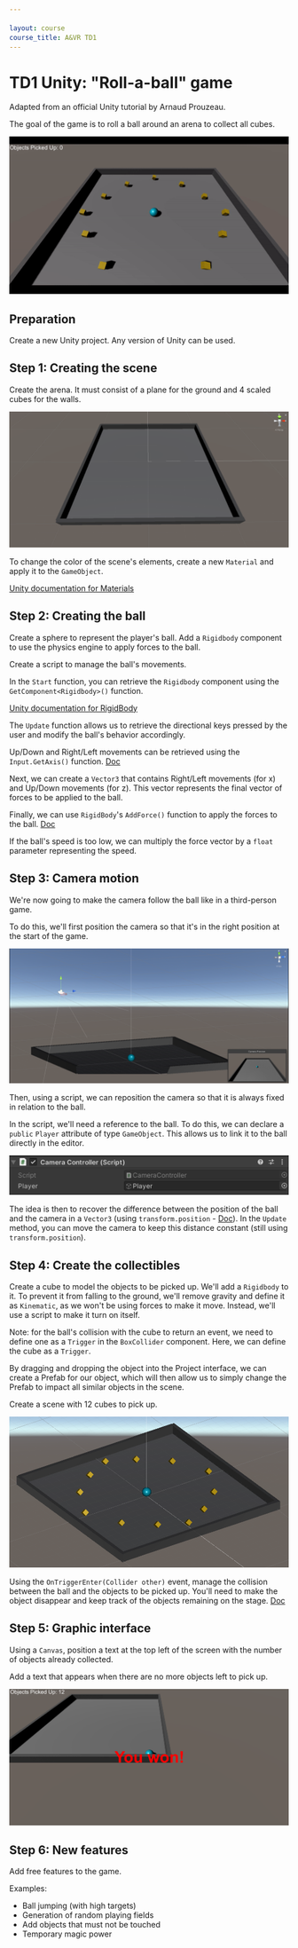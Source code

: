 ```yaml
---

layout: course
course_title: A&VR TD1
---
```


# TD1 Unity: "Roll-a-ball" game

Adapted from an official Unity tutorial by Arnaud Prouzeau.

The goal of the game is to roll a ball around an arena to collect all cubes.

![](TD1/EndGame.gif)

## Preparation

Create a new Unity project. Any version of Unity can be used.

## Step 1: Creating the scene

Create the arena. It must consist of a plane for the ground and 4 scaled cubes for the walls.

![](TD1/Arene.png)

To change the color of the scene's elements, create a new ``Material`` and apply it to the ``GameObject``.

<a href = "https://docs.unity3d.com/Manual/Materials.html" target = "_blank">Unity documentation for Materials</a>

## Step 2: Creating the ball

Create a sphere to represent the player's ball. Add a ``Rigidbody`` component to use the physics engine to apply forces to the ball.

Create a script to manage the ball's movements.

In the ``Start`` function, you can retrieve the ``Rigidbody`` component using the ``GetComponent<Rigidbody>()`` function. 

<a href = "https://docs.unity3d.com/Manual/class-Rigidbody.html" target = "_blank">Unity documentation for RigidBody</a>

The ``Update`` function allows us to retrieve the directional keys pressed by the user and modify the ball's behavior accordingly.

Up/Down and Right/Left movements can be retrieved using the ``Input.GetAxis()`` function. <a href = "https://docs.unity3d.com/ScriptReference/Input.GetAxis.html" target = "_blank">Doc</a>

Next, we can create a ``Vector3`` that contains Right/Left movements (for x) and Up/Down movements (for z). This vector represents the final vector of forces to be applied to the ball.

Finally, we can use ``RigidBody``'s ``AddForce()`` function to apply the forces to the ball. <a href = "https://docs.unity3d.com/ScriptReference/Rigidbody.AddForce.html" target = "_blank">Doc</a>

If the ball's speed is too low, we can multiply the force vector by a ``float`` parameter representing the speed.

## Step 3: Camera motion

We're now going to make the camera follow the ball like in a third-person game.

To do this, we'll first position the camera so that it's in the right position at the start of the game.

![](TD1/camera.png)

Then, using a script, we can reposition the camera so that it is always fixed in relation to the ball.

In the script, we'll need a reference to the ball. To do this, we can declare a ``public`` ``Player`` attribute of type ``GameObject``. This allows us to link it to the ball directly in the editor.

![](TD1/PublicArgument.png)

The idea is then to recover the difference between the position of the ball and the camera in a ``Vector3`` (using ``transform.position`` - <a href = "https://docs.unity3d.com/ScriptReference/Transform-position.html" target = "_blank">Doc</a>). In the ``Update`` method, you can move the camera to keep this distance constant (still using ``transform.position``).

## Step 4: Create the collectibles

Create a cube to model the objects to be picked up. We'll add a ``Rigidbody`` to it. To prevent it from falling to the ground, we'll remove gravity and define it as ``Kinematic``, as we won't be using forces to make it move. Instead, we'll use a script to make it turn on itself.

Note: for the ball's collision with the cube to return an event, we need to define one as a ``Trigger`` in the ``BoxCollider`` component. Here, we can define the cube as a ``Trigger``.

By dragging and dropping the object into the Project interface, we can create a Prefab for our object, which will then allow us to simply change the Prefab to impact all similar objects in the scene.

Create a scene with 12 cubes to pick up.

![](TD1/AreneWithObject.png)

Using the ``OnTriggerEnter(Collider other)`` event, manage the collision between the ball and the objects to be picked up. You'll need to make the object disappear and keep track of the objects remaining on the stage. <a href = "https://docs.unity3d.com/ScriptReference/Collider.OnTriggerEnter.html" target = "_blank">Doc</a>

## Step 5: Graphic interface

Using a ``Canvas``, position a text at the top left of the screen with the number of objects already collected.

Add a text that appears when there are no more objects left to pick up.

![](TD1/YouWon.png)

## Step 6: New features

Add free features to the game.

Examples:
- Ball jumping (with high targets)
- Generation of random playing fields
- Add objects that must not be touched
- Temporary magic power
